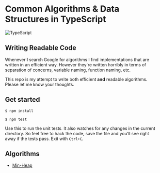 # Common Algorithms & Data Structures in TypeScript

![TypeScript](https://badges.frapsoft.com/typescript/code/typescript.png?v=101)

## Writing Readable Code

Whenever I search Google for algorithms I find implementations that are written in an efficient way. However they're written horribly in terms of separation of concerns, variable naming, function naming, etc.

This repo is my attempt to write both efficient __and__ readable algorithms. Please let me know your thoughts.

## Get started
```
$ npm install
```
```
$ npm test
```

Use this to run the unit tests. It also watches for any changes in the current directory. So feel free to hack the code, save the file and you'll see right away if the tests pass. Exit with `Ctrl+C`.

## Algorithms

- [Min-Heap](https://github.com/zendka/algorithms-and-data-structures/blob/master/src/MinHeap.ts)
